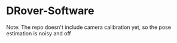 # DRover-Software
Note: The repo doesn't include camera calibration yet, so the pose estimation is noisy and off

